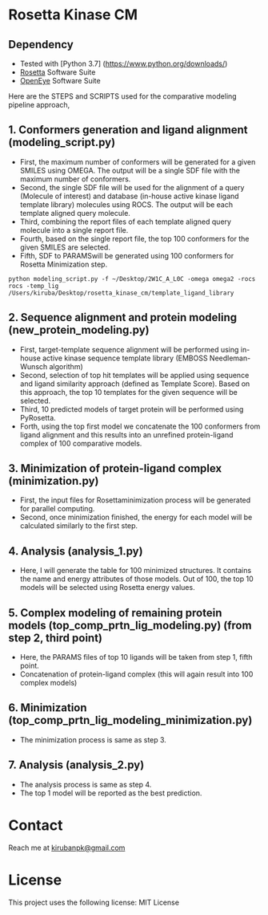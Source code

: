# Rosetta Kinase CM

## Dependency
* Tested with [Python 3.7] (https://www.python.org/downloads/)
* [Rosetta](https://www.rosettacommons.org/software/license-and-download) Software Suite 
* [OpenEye](https://www.eyesopen.com/) Software Suite

Here are the STEPS and SCRIPTS used for the comparative modeling pipeline approach,

## 1. Conformers generation and ligand alignment (modeling_script.py)
* First, the maximum number of conformers will be generated for a given SMILES using OMEGA. The output will be a single SDF file with the maximum number of conformers.
* Second, the single SDF file will be used for the alignment of a query (Molecule of interest) and database (in-house active kinase ligand template library) molecules using ROCS. The output will be each template aligned query molecule.
* Third, combining the report files of each template aligned query molecule into a single report file.
* Fourth, based on the single report file, the top 100 conformers for the given SMILES are selected.
* Fifth, SDF to PARAMSwill be generated using 100 conformers for Rosetta Minimization step. 
```
python modeling_script.py -f ~/Desktop/2W1C_A_L0C -omega omega2 -rocs rocs -temp_lig /Users/kiruba/Desktop/rosetta_kinase_cm/template_ligand_library
```
## 2. Sequence alignment and protein modeling (new_protein_modeling.py)
* First, target-template sequence alignment will be performed using in-house active kinase sequence template library (EMBOSS Needleman-Wunsch algorithm)
* Second, selection of top hit templates will be applied using sequence and ligand similarity approach (defined as Template Score). Based on this approach, the top 10 templates for the given sequence will be selected.
* Third, 10 predicted models of target protein will be performed using PyRosetta.
* Forth, using the top first model we concatenate the 100 conformers from ligand alignment and this results into an unrefined protein-ligand complex of 100 comparative models.
## 3. Minimization of protein-ligand complex (minimization.py)
* First, the input files for Rosettaminimization process will be generated for parallel computing.
* Second, once minimization finished, the energy for each model will be calculated similarly to the first step.
## 4. Analysis (analysis_1.py)
* Here, I will generate the table for 100 minimized structures. It contains the name and energy attributes of those models. Out of 100, the top 10 models will be selected using Rosetta energy values.
## 5. Complex modeling of remaining protein models (top_comp_prtn_lig_modeling.py) (from step 2, third point)
* Here, the PARAMS files of top 10 ligands will be taken from step 1, fifth point.
* Concatenation of protein-ligand complex (this will again result into 100 complex models) 
## 6. Minimization (top_comp_prtn_lig_modeling_minimization.py)
* The minimization process is same as step 3.
## 7. Analysis (analysis_2.py)
* The analysis process is same as step 4.
* The top 1 model will be reported as the best prediction. 

# Contact
Reach me at kirubanpk@gmail.com

# License
This project uses the following license: MIT License